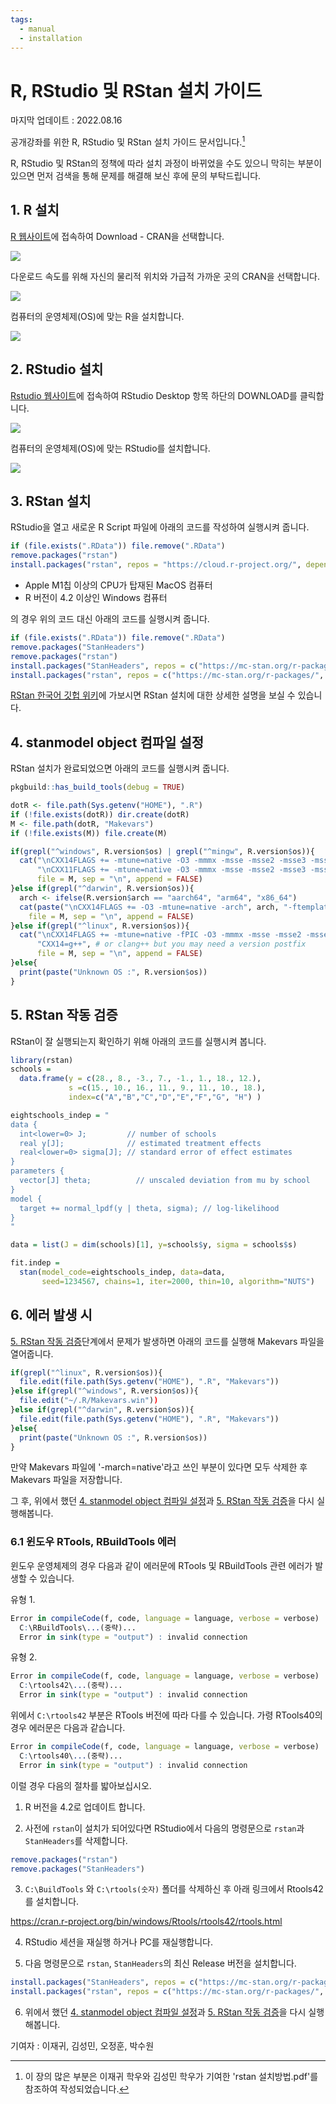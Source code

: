 ```yaml
---
tags:
  - manual
  - installation
---
```


# R, RStudio 및 RStan 설치 가이드

마지막 업데이트 : 2022.08.16

공개강좌를 위한 R, RStudio 및 RStan 설치 가이드 문서입니다.[^1]

[^1]: 이 장의 많은 부분은 이재귀 학우와 김성민 학우가 기여한 'rstan 설치방법.pdf'를
    참조하여 작성되었습니다.

R, RStudio 및 RStan의 정책에 따라 설치 과정이 바뀌었을 수도 있으니 
막히는 부분이 있으면 먼저 검색을 통해 문제를 해결해 보신 후에 문의 부탁드립니다.

## 1. R 설치

[R 웹사이트](https://www.r-project.org)에 접속하여 Download - CRAN을 선택합니다.

![](fig/download_cran.png)

다운로드 속도를 위해 자신의 물리적 위치와 가급적 가까운 곳의 CRAN을 선택합니다.

![](fig/nearest_cran.png)

컴퓨터의 운영체제(OS)에 맞는 R을 설치합니다.

![](fig/os_cran.png)

## 2. RStudio 설치

[Rstudio 웹사이트](https://rstudio.com/products/rstudio/download)에 접속하여 RStudio Desktop 항목 하단의 DOWNLOAD를 클릭합니다.

![](fig/download_rstudio.png)

컴퓨터의 운영체제(OS)에 맞는 RStudio를 설치합니다.

![](fig/os_rstudio.png)

## 3. RStan 설치

RStudio을 열고 새로운 R Script 파일에 아래의 코드를 작성하여 실행시켜 줍니다.

```r
if (file.exists(".RData")) file.remove(".RData")
remove.packages("rstan")
install.packages("rstan", repos = "https://cloud.r-project.org/", dependencies = TRUE)
```

- Apple M1칩 이상의 CPU가 탑재된 MacOS 컴퓨터
- R 버전이 4.2 이상인 Windows 컴퓨터

의 경우 위의 코드 대신 아래의 코드를 실행시켜 줍니다.

```r
if (file.exists(".RData")) file.remove(".RData")
remove.packages("StanHeaders")
remove.packages("rstan")
install.packages("StanHeaders", repos = c("https://mc-stan.org/r-packages/", getOption("repos")))
install.packages("rstan", repos = c("https://mc-stan.org/r-packages/", getOption("repos")))
```

[RStan 한국어 깃헙 위키](https://github.com/stan-dev/rstan/wiki/RStan-Getting-Started-(%ED%95%9C%EA%B5%AD%EC%96%B4))에 가보시면 RStan 설치에 대한 상세한 설명을 보실 수 있습니다. 

## 4. stanmodel object 컴파일 설정

RStan 설치가 완료되었으면 아래의 코드를 실행시켜 줍니다.

```r
pkgbuild::has_build_tools(debug = TRUE)

dotR <- file.path(Sys.getenv("HOME"), ".R")
if (!file.exists(dotR)) dir.create(dotR)
M <- file.path(dotR, "Makevars")
if (!file.exists(M)) file.create(M)

if(grepl("^windows", R.version$os) | grepl("^mingw", R.version$os)){
  cat("\nCXX14FLAGS += -mtune=native -O3 -mmmx -msse -msse2 -msse3 -mssse3 -msse4.1 -msse4.2",
      "\nCXX11FLAGS += -mtune=native -O3 -mmmx -msse -msse2 -msse3 -mssse3 -msse4.1 -msse4.2",
      file = M, sep = "\n", append = FALSE)
}else if(grepl("^darwin", R.version$os)){
  arch <- ifelse(R.version$arch == "aarch64", "arm64", "x86_64")
  cat(paste("\nCXX14FLAGS += -O3 -mtune=native -arch", arch, "-ftemplate-depth-256"),
    file = M, sep = "\n", append = FALSE)
}else if(grepl("^linux", R.version$os)){
  cat("\nCXX14FLAGS += -mtune=native -fPIC -O3 -mmmx -msse -msse2 -msse3 -mssse3 -msse4.1 -msse4.2",
      "CXX14=g++", # or clang++ but you may need a version postfix
      file = M, sep = "\n", append = FALSE)
}else{
  print(paste("Unknown OS :", R.version$os))
}
```

## 5. RStan 작동 검증

RStan이 잘 실행되는지 확인하기 위해 아래의 코드를 실행시켜 봅니다.

```r
library(rstan)
schools = 
  data.frame(y = c(28., 8., -3., 7., -1., 1., 18., 12.), 
             s =c(15., 10., 16., 11., 9., 11., 10., 18.), 
             index=c("A","B","C","D","E","F","G", "H") )

eightschools_indep = "
data {
  int<lower=0> J;         // number of schools 
  real y[J];              // estimated treatment effects
  real<lower=0> sigma[J]; // standard error of effect estimates 
}
parameters {
  vector[J] theta;          // unscaled deviation from mu by school
}
model {
  target += normal_lpdf(y | theta, sigma); // log-likelihood
}
"

data = list(J = dim(schools)[1], y=schools$y, sigma = schools$s)

fit.indep = 
  stan(model_code=eightschools_indep, data=data, 
       seed=1234567, chains=1, iter=2000, thin=10, algorithm="NUTS")
```

## 6. 에러 발생 시

[5. RStan 작동 검증](#5-rstan-작동-검증)단계에서 문제가 발생하면
아래의 코드를 실행해 Makevars 파일을 열어줍니다.

```r
if(grepl("^linux", R.version$os)){
  file.edit(file.path(Sys.getenv("HOME"), ".R", "Makevars"))
}else if(grepl("^windows", R.version$os)){
  file.edit("~/.R/Makevars.win"))
}else if(grepl("^darwin", R.version$os)){
  file.edit(file.path(Sys.getenv("HOME"), ".R", "Makevars"))
}else{
  print(paste("Unknown OS :", R.version$os))
}
```

만약 Makevars 파일에 '-march=native'라고 쓰인 부분이 있다면 모두 삭제한 후 Makevars 파일을 저장합니다.

그 후, 위에서 했던 [4. stanmodel object 컴파일 설정](#4-stanmodel-object-컴파일-설정)과 [5. RStan 작동 검증](#5-rstan-작동-검증)을 다시 실행해봅니다.

### 6.1 윈도우 RTools, RBuildTools 에러

윈도우 운영체제의 경우 다음과 같이 에러문에 RTools 및 RBuildTools 관련 에러가 발생할 수 있습니다.

유형 1.

```r
Error in compileCode(f, code, language = language, verbose = verbose) :
  C:\RBuildTools\...(중략)...
  Error in sink(type = "output") : invalid connection
```

유형 2.

```r
Error in compileCode(f, code, language = language, verbose = verbose) :
  C:\rtools42\...(중략)...
  Error in sink(type = "output") : invalid connection
```

위에서 `C:\rtools42` 부분은 RTools 버전에 따라 다를 수 있습니다. 가령 RTools40의 경우 에러문은 다음과 같습니다.

```r
Error in compileCode(f, code, language = language, verbose = verbose) :
  C:\rtools40\...(중략)...
  Error in sink(type = "output") : invalid connection
```

이럴 경우 다음의 절차를 밟아보십시오.

1. R 버전을 4.2로 업데이트 합니다.

2. 사전에 `rstan`이 설치가 되어있다면 RStudio에서 다음의 명령문으로 `rstan`과 `StanHeaders`를 삭제합니다.

```r
remove.packages("rstan")
remove.packages("StanHeaders")
```

3. `C:\BuildTools` 와 `C:\rtools(숫자)` 폴더를 삭제하신 후 아래 링크에서 Rtools42 를 설치합니다.

https://cran.r-project.org/bin/windows/Rtools/rtools42/rtools.html


4. RStudio 세션을 재실행 하거나 PC를 재실행합니다.

5. 다음 명령문으로 `rstan`, `StanHeaders`의 최신 Release 버전을 설치합니다.

```r
install.packages("StanHeaders", repos = c("https://mc-stan.org/r-packages/", getOption("repos")))
install.packages("rstan", repos = c("https://mc-stan.org/r-packages/", getOption("repos")))
```

6. 위에서 했던 [4. stanmodel object 컴파일 설정](#4-stanmodel-object-컴파일-설정)과 [5. RStan 작동 검증](#5-rstan-작동-검증)을 다시 실행해봅니다.


기여자 : 이재귀, 김성민, 오정훈, 박수원
